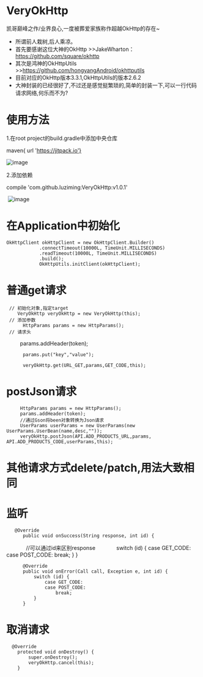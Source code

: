 # VeryOkHttp
凯哥巅峰之作/业界良心,一度被葬爱家族称作超越OkHttp的存在~

* 所谓前人栽树,后人乘凉。
* 首先要感谢这位大神的OkHttp  >>JakeWharton：https://github.com/square/okhttp
* 其次是鸿神的OkHttpUtils     >>https://github.com/hongyangAndroid/okhttputils
* 目前对应的OkHttp版本3.3.1,OkHttpUtils的版本2.6.2
* 大神封装的已经很好了,不过还是感觉挺繁琐的,简单的封装一下,可以一行代码请求网络,何乐而不为?

# 使用方法
1.在root project的build.gradle中添加中央仓库

  maven{ url 'https://jitpack.io'}
 
  ![image](https://github.com/luziming/VeryOkHttp/raw/master/images/maven.png)
  
2.添加依赖

  compile 'com.github.luziming:VeryOkHttp:v1.0.1'
  
  ![image](https://github.com/luziming/VeryOkHttp/raw/master/images/compile.png)
  
  
# 在Application中初始化

 
    OkHttpClient okHttpClient = new OkHttpClient.Builder()
                .connectTimeout(10000L, TimeUnit.MILLISECONDS)
                .readTimeout(10000L, TimeUnit.MILLISECONDS)
                .build();
                OkHttpUtils.initClient(okHttpClient);
        
# 普通get请求


     // 初始化对象,指定target
        VeryOkHttp veryOkHttp = new VeryOkHttp(this);
     // 添加参数
          HttpParams params = new HttpParams();
     // 请求头
          params.addHeader(token);

          params.put("key","value");

          veryOkHttp.get(URL_GET,params,GET_CODE,this);
          
# postJson请求
    
    
         HttpParams params = new HttpParams();
         params.addHeader(token);
         //通过Gson将been对象转换为Json请求
         UserParams userParams = new UserParams(new UserParams.UserBean(name,desc,""));
         veryOkHttp.postJson(API.ADD_PRODUCTS_URL,params, API.ADD_PRODUCTS_CODE,userParams,this);
     
# 其他请求方式delete/patch,用法大致相同
 
# 监听
 
 
       @Override
          public void onSuccess(String response, int id) {
              //可以通过id来区别response
              switch (id) {
                  case GET_CODE:
                  case POST_CODE:
                      break;
              }
          }

          @Override
          public void onError(Call call, Exception e, int id) {
              switch (id) {
                  case GET_CODE:
                  case POST_CODE:
                      break;
              }
          }
    
    
    
  # 取消请求
  
      @Override
        protected void onDestroy() {
            super.onDestroy();
            veryOkHttp.cancel(this);
        }
